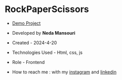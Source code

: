 # RockPaperScissors
- [Demo Project](https://nedamnsri.github.io/RockPaperScissors/)

- Developed by **Neda Mansouri**

- Created - 2024-4-20

- Technologies Used - Html, css, js

- Role - Frontend

- How to reach me : with my [instagram](https://www.instagram.com/frontendneda) and [linkedin](https://www.linkedin.com/in/nedamansouri)
